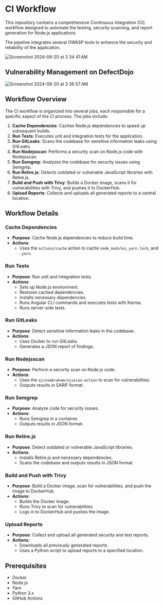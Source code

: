 # CI Workflow

This repository contains a comprehensive Continuous Integration (CI) workflow designed to automate the testing, security scanning, and report generation for Node.js applications.

The pipeline integrates several OWASP tools to enhance the security and reliability of the application.

![Screenshot 2024-08-20 at 3 34 41 AM](https://github.com/user-attachments/assets/f98f7c43-678c-491a-acfb-262fcefb5ff1)

## Vulnerability Management on DefectDojo

![Screenshot 2024-08-20 at 3 36 57 AM](https://github.com/user-attachments/assets/1d600a67-0761-4ff5-a31d-86c76913f4fc)



## Workflow Overview

The CI workflow is organized into several jobs, each responsible for a specific aspect of the CI process. The jobs include:

1. **Cache Dependencies**: Caches Node.js dependencies to speed up subsequent builds.
2. **Run Tests**: Executes unit and integration tests for the application.
3. **Run GitLeaks**: Scans the codebase for sensitive information leaks using GitLeaks.
4. **Run Nodejsscan**: Performs a security scan on Node.js code with Nodejsscan.
5. **Run Semgrep**: Analyzes the codebase for security issues using Semgrep.
6. **Run Retire.js**: Detects outdated or vulnerable JavaScript libraries with Retire.js.
7. **Build and Push with Trivy**: Builds a Docker image, scans it for vulnerabilities with Trivy, and pushes it to DockerHub.
8. **Upload Reports**: Collects and uploads all generated reports to a central location.

## Workflow Details

### Cache Dependencies

- **Purpose**: Cache Node.js dependencies to reduce build time.
- **Actions**:
  - Uses the `actions/cache` action to cache `node_modules`, `yarn.lock`, and `.yarn`.

### Run Tests

- **Purpose**: Run unit and integration tests.
- **Actions**:
  - Sets up Node.js environment.
  - Restores cached dependencies.
  - Installs necessary dependencies.
  - Runs Angular CLI commands and executes tests with Karma.
  - Runs server-side tests.

### Run GitLeaks

- **Purpose**: Detect sensitive information leaks in the codebase.
- **Actions**:
  - Uses Docker to run GitLeaks.
  - Generates a JSON report of findings.

### Run Nodejsscan

- **Purpose**: Perform a security scan on Node.js code.
- **Actions**:
  - Uses the `ajinaabraham/njsscan-action` to scan for vulnerabilities.
  - Outputs results in SARIF format.

### Run Semgrep

- **Purpose**: Analyze code for security issues.
- **Actions**:
  - Runs Semgrep in a container.
  - Outputs results in JSON format.

### Run Retire.js

- **Purpose**: Detect outdated or vulnerable JavaScript libraries.
- **Actions**:
  - Installs Retire.js and necessary dependencies.
  - Scans the codebase and outputs results in JSON format.

### Build and Push with Trivy

- **Purpose**: Build a Docker image, scan for vulnerabilities, and push the image to DockerHub.
- **Actions**:
  - Builds the Docker image.
  - Runs Trivy to scan for vulnerabilities.
  - Logs in to DockerHub and pushes the image.

### Upload Reports

- **Purpose**: Collect and upload all generated security and test reports.
- **Actions**:
  - Downloads all previously generated reports.
  - Uses a Python script to upload reports to a specified location.

## Prerequisites

- Docker
- Node.js
- Yarn
- Python 3.x
- GitHub Actions

